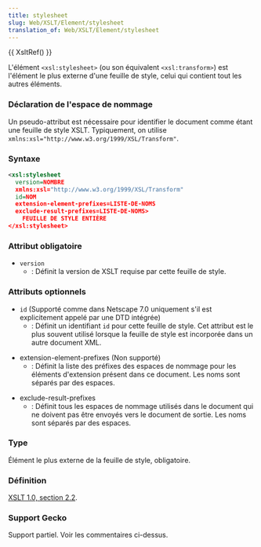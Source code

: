 ```yaml
---
title: stylesheet
slug: Web/XSLT/Element/stylesheet
translation_of: Web/XSLT/Element/stylesheet
---
```


{{ XsltRef() }}

L'élément `<xsl:stylesheet>` (ou son équivalent `<xsl:transform>`) est l'élément le plus externe d'une feuille de style, celui qui contient tout les autres éléments.

### Déclaration de l'espace de nommage

Un pseudo-attribut est nécessaire pour identifier le document comme étant une feuille de style XSLT. Typiquement, on utilise `xmlns:xsl="http://www.w3.org/1999/XSL/Transform"`.

### Syntaxe

```xml
<xsl:stylesheet
  version=NOMBRE
  xmlns:xsl="http://www.w3.org/1999/XSL/Transform"
  id=NOM
  extension-element-prefixes=LISTE-DE-NOMS
  exclude-result-prefixes=LISTE-DE-NOMS>
    FEUILLE DE STYLE ENTIÈRE
</xsl:stylesheet>
```

### Attribut obligatoire

- `version`
  - : Définit la version de XSLT requise par cette feuille de style.

### Attributs optionnels

- `id` (Supporté comme dans Netscape 7.0 uniquement s'il est explicitement appelé par une DTD intégrée)
  - : Définit un identifiant `id` pour cette feuille de style. Cet attribut est le plus souvent utilisé lorsque la feuille de style est incorporée dans un autre document XML.

<!---->

- extension-element-prefixes (Non supporté)
  - : Définit la liste des préfixes des espaces de nommage pour les éléments d'extension présent dans ce document. Les noms sont séparés par des espaces.

<!---->

- exclude-result-prefixes
  - : Définit tous les espaces de nommage utilisés dans le document qui ne doivent pas être envoyés vers le document de sortie. Les noms sont séparés par des espaces.

### Type

Élément le plus externe de la feuille de style, obligatoire.

### Définition

[XSLT 1.0, section 2.2](http://www.w3.org/TR/xslt#stylesheet-element).

### Support Gecko

Support partiel. Voir les commentaires ci-dessus.
